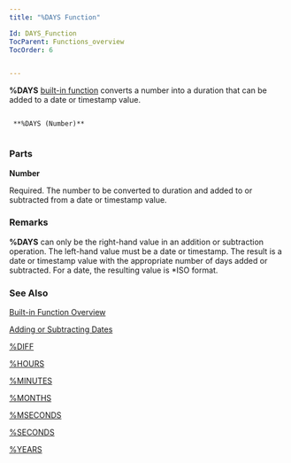 ```yaml
---
title: "%DAYS Function"

Id: DAYS_Function
TocParent: Functions_overview
TocOrder: 6


---
```


**%DAYS** [built-in function](Functions_overview.html) converts a number into a duration that can be added to a date or timestamp value. 

```

 **%DAYS (Number)** 
        
```

### Parts

**Number** 

Required. The number to be converted to duration and added to or subtracted from a date or timestamp value.


### Remarks
**%DAYS** can only be the right-hand value in an addition or subtraction operation. The left-hand value must be a date or timestamp. The result is a date or timestamp value with the appropriate number of days added or subtracted. For a date, the resulting value is *ISO format. 

### See Also
[Built-in Function Overview](Functions_overview.html)

[Adding or Subtracting Dates](Adding_or_Subtracting_Dates.html)

[%DIFF](DIFF_Function.html)

[%HOURS](HOURS_Function.html)

[%MINUTES](MINUTES_Function.html)

[%MONTHS](MONTHS_Function.html)

[%MSECONDS](MSECONDS_Function.html)

[%SECONDS](SECONDS_Function.html)

[%YEARS](YEARS_Function.html) 
